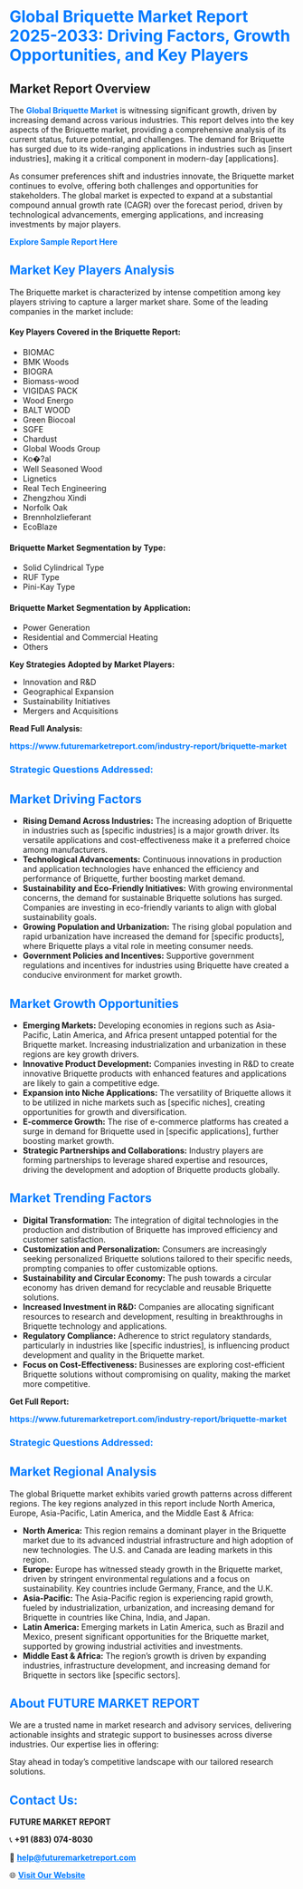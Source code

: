 <h1 style="color: #007BFF;">Global Briquette Market Report 2025-2033: Driving Factors, Growth Opportunities, and Key Players</h1>

<section id="overview">
<h2>Market Report Overview</h2>
<p>The <a href="https://www.futuremarketreport.com/industry-report/briquette-market" style="color: #007BFF; text-decoration: none;"><strong>Global Briquette Market</strong></a> is witnessing significant growth, driven by increasing demand across various industries. This report delves into the key aspects of the Briquette market, providing a comprehensive analysis of its current status, future potential, and challenges. The demand for Briquette has surged due to its wide-ranging applications in industries such as [insert industries], making it a critical component in modern-day [applications].</p>
<p>As consumer preferences shift and industries innovate, the Briquette market continues to evolve, offering both challenges and opportunities for stakeholders. The global market is expected to expand at a substantial compound annual growth rate (CAGR) over the forecast period, driven by technological advancements, emerging applications, and increasing investments by major players.</p>
</section>

<section id="overview">
<p><a href="https://www.futuremarketreport.com/request-sample/reportId=60835" style="color: #007BFF; text-decoration: none;"><strong>Explore Sample Report Here</strong></a></p>
</section>

<section id="key-players">
<h2 style="color: #007BFF;">Market Key Players Analysis</h2>
<p>The Briquette market is characterized by intense competition among key players striving to capture a larger market share. Some of the leading companies in the market include:</p>
<h4>Key Players Covered in the Briquette Report:</h4>
<ul><li>BIOMAC</li><li>BMK Woods</li><li>BIOGRA</li><li>Biomass-wood</li><li>VIGIDAS PACK</li><li>Wood Energo</li><li>BALT WOOD</li><li>Green Biocoal</li><li>SGFE</li><li>Chardust</li><li>Global Woods Group</li><li>Ko�?al</li><li>Well Seasoned Wood</li><li>Lignetics</li><li>Real Tech Engineering</li><li>Zhengzhou Xindi</li><li>Norfolk Oak</li><li>Brennholzlieferant</li><li>EcoBlaze</li></ul>
<h4>Briquette Market Segmentation by Type:</h4>
<ul><li>Solid Cylindrical Type</li><li>RUF Type</li><li>Pini-Kay Type</li></ul>

<h4>Briquette Market Segmentation by Application:</h4>
<ul><li>Power Generation</li><li>Residential and Commercial Heating</li><li>Others</li></ul>
<p><strong>Key Strategies Adopted by Market Players:</strong></p>
<ul>
<li>Innovation and R&D</li>
<li>Geographical Expansion</li>
<li>Sustainability Initiatives</li>
<li>Mergers and Acquisitions</li>
</ul>
</section>

<section>
<p><strong>Read Full Analysis: </strong></p><a href="https://www.futuremarketreport.com/industry-report/briquette-market" style="color: #007BFF; text-decoration: none;"><strong>https://www.futuremarketreport.com/industry-report/briquette-market</strong></a>
<h3 style="color: #007BFF;">Strategic Questions Addressed:</h3>
</section>

<section id="driving-factors">
<h2 style="color: #007BFF;">Market Driving Factors</h2>
<ul>
<li><strong>Rising Demand Across Industries:</strong> The increasing adoption of Briquette in industries such as [specific industries] is a major growth driver. Its versatile applications and cost-effectiveness make it a preferred choice among manufacturers.</li>
<li><strong>Technological Advancements:</strong> Continuous innovations in production and application technologies have enhanced the efficiency and performance of Briquette, further boosting market demand.</li>
<li><strong>Sustainability and Eco-Friendly Initiatives:</strong> With growing environmental concerns, the demand for sustainable Briquette solutions has surged. Companies are investing in eco-friendly variants to align with global sustainability goals.</li>
<li><strong>Growing Population and Urbanization:</strong> The rising global population and rapid urbanization have increased the demand for [specific products], where Briquette plays a vital role in meeting consumer needs.</li>
<li><strong>Government Policies and Incentives:</strong> Supportive government regulations and incentives for industries using Briquette have created a conducive environment for market growth.</li>
</ul>
</section>

<section id="growth-opportunities">
<h2 style="color: #007BFF;">Market Growth Opportunities</h2>
<ul>
<li><strong>Emerging Markets:</strong> Developing economies in regions such as Asia-Pacific, Latin America, and Africa present untapped potential for the Briquette market. Increasing industrialization and urbanization in these regions are key growth drivers.</li>
<li><strong>Innovative Product Development:</strong> Companies investing in R&D to create innovative Briquette products with enhanced features and applications are likely to gain a competitive edge.</li>
<li><strong>Expansion into Niche Applications:</strong> The versatility of Briquette allows it to be utilized in niche markets such as [specific niches], creating opportunities for growth and diversification.</li>
<li><strong>E-commerce Growth:</strong> The rise of e-commerce platforms has created a surge in demand for Briquette used in [specific applications], further boosting market growth.</li>
<li><strong>Strategic Partnerships and Collaborations:</strong> Industry players are forming partnerships to leverage shared expertise and resources, driving the development and adoption of Briquette products globally.</li>
</ul>
</section>

<section id="trending-factors">
<h2 style="color: #007BFF;">Market Trending Factors</h2>
<ul>
<li><strong>Digital Transformation:</strong> The integration of digital technologies in the production and distribution of Briquette has improved efficiency and customer satisfaction.</li>
<li><strong>Customization and Personalization:</strong> Consumers are increasingly seeking personalized Briquette solutions tailored to their specific needs, prompting companies to offer customizable options.</li>
<li><strong>Sustainability and Circular Economy:</strong> The push towards a circular economy has driven demand for recyclable and reusable Briquette solutions.</li>
<li><strong>Increased Investment in R&D:</strong> Companies are allocating significant resources to research and development, resulting in breakthroughs in Briquette technology and applications.</li>
<li><strong>Regulatory Compliance:</strong> Adherence to strict regulatory standards, particularly in industries like [specific industries], is influencing product development and quality in the Briquette market.</li>
<li><strong>Focus on Cost-Effectiveness:</strong> Businesses are exploring cost-efficient Briquette solutions without compromising on quality, making the market more competitive.</li>
</ul>
</section>

<section>
<p><strong>Get Full Report: </strong></p><a href="https://www.futuremarketreport.com/industry-report/briquette-market" style="color: #007BFF; text-decoration: none;"><strong>https://www.futuremarketreport.com/industry-report/briquette-market</strong></a>
<h3 style="color: #007BFF;">Strategic Questions Addressed:</h3>
</section>


<section id="regional-analysis">
<h2 style="color: #007BFF;">Market Regional Analysis</h2>
<p>The global Briquette market exhibits varied growth patterns across different regions. The key regions analyzed in this report include North America, Europe, Asia-Pacific, Latin America, and the Middle East & Africa:</p>
<ul>
<li><strong>North America:</strong> This region remains a dominant player in the Briquette market due to its advanced industrial infrastructure and high adoption of new technologies. The U.S. and Canada are leading markets in this region.</li>
<li><strong>Europe:</strong> Europe has witnessed steady growth in the Briquette market, driven by stringent environmental regulations and a focus on sustainability. Key countries include Germany, France, and the U.K.</li>
<li><strong>Asia-Pacific:</strong> The Asia-Pacific region is experiencing rapid growth, fueled by industrialization, urbanization, and increasing demand for Briquette in countries like China, India, and Japan.</li>
<li><strong>Latin America:</strong> Emerging markets in Latin America, such as Brazil and Mexico, present significant opportunities for the Briquette market, supported by growing industrial activities and investments.</li>
<li><strong>Middle East & Africa:</strong> The region’s growth is driven by expanding industries, infrastructure development, and increasing demand for Briquette in sectors like [specific sectors].</li>
</ul>
</section>

<footer>
<h2 style="color: #007BFF;">About FUTURE MARKET REPORT</h2>
<p>We are a trusted name in market research and advisory services, delivering actionable insights and strategic support to businesses across diverse industries. Our expertise lies in offering:</p>

<p>Stay ahead in today’s competitive landscape with our tailored research solutions.</p>

<h2 style="color: #007BFF;">Contact Us:</h2>
<p><strong>FUTURE MARKET REPORT</strong></p>
<p>📞 <strong>+91 (883) 074-8030</strong></p>
<p>📧 <strong><a href="mailto:help@futuremarketreport.com" style="color: #007BFF;">help@futuremarketreport.com</a></strong></p>
<p>🌐 <strong><a href="https://www.futuremarketreport.com/" style="color: #007BFF;">Visit Our Website</a></strong></p>
</footer>